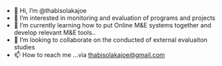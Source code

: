 - 👋 Hi, I’m @thabisolakajoe
- 👀 I’m interested in monitoring and evaluation of programs and projects
- 🌱 I’m currently learning how to put Online M&E systems together and develop relevant M&E tools..
- 💞️ I’m looking to collaborate on the conducted of external evaluaiton studies 
- 📫 How to reach me ...via thabisolakajoe@gmail.com

<!---
thabisolakajoe/thabisolakajoe is a ✨ special ✨ repository because its `README.md` (this file) appears on your GitHub profile.
You can click the Preview link to take a look at your changes.
--->
